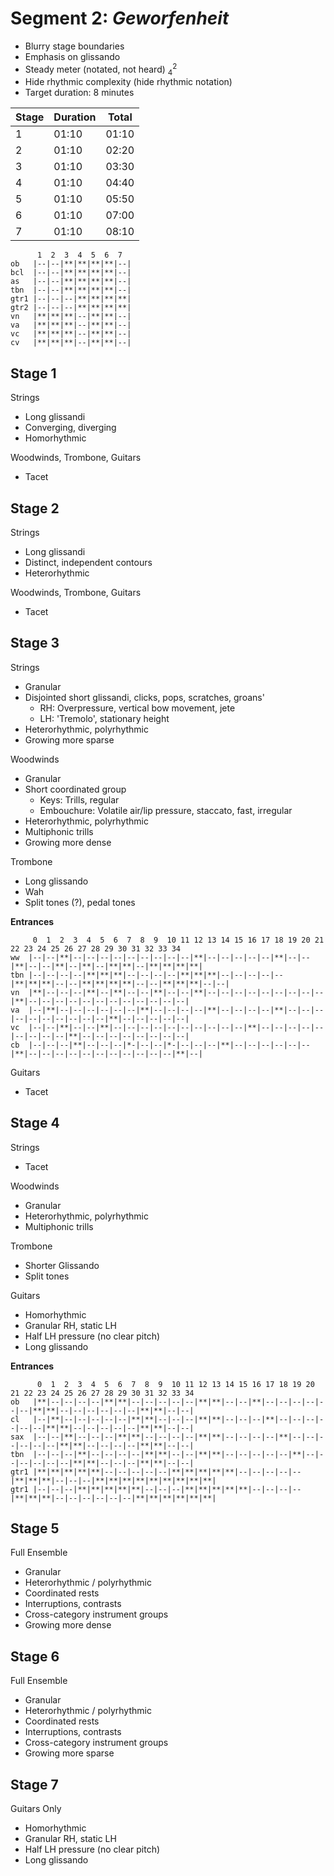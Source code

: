 # Segment 2: *Geworfenheit*
* Blurry stage boundaries
* Emphasis on glissando
* Steady meter (notated, not heard) $^2_4$
* Hide rhythmic complexity (hide rhythmic notation)
* Target duration: 8 minutes

Stage | Duration | Total
------|----------|------
| 1 | 01:10 | 01:10 |
| 2 | 01:10 | 02:20 |
| 3 | 01:10 | 03:30 |
| 4 | 01:10 | 04:40 |
| 5 | 01:10 | 05:50 |
| 6 | 01:10 | 07:00 |
| 7 | 01:10 | 08:10 |

```  
      1  2  3  4  5  6  7  
ob   |--|--|**|**|**|**|--|
bcl  |--|--|**|**|**|**|--|
as   |--|--|**|**|**|**|--|
tbn  |--|--|**|**|**|**|--|
gtr1 |--|--|--|**|**|**|**|
gtr2 |--|--|--|**|**|**|**|
vn   |**|**|**|--|**|**|--|
va   |**|**|**|--|**|**|--|
vc   |**|**|**|--|**|**|--|
cv   |**|**|**|--|**|**|--|
```

## Stage 1
Strings
* Long glissandi
* Converging, diverging
* Homorhythmic

Woodwinds, Trombone, Guitars
* Tacet

## Stage 2
Strings
* Long glissandi
* Distinct, independent contours
* Heterorhythmic

Woodwinds, Trombone, Guitars
* Tacet

## Stage 3
Strings
* Granular
* Disjointed short glissandi, clicks, pops, scratches, groans'
  * RH: Overpressure, vertical bow movement, jete
  * LH: 'Tremolo', stationary height
* Heterorhythmic, polyrhythmic
* Growing more sparse

Woodwinds
* Granular
* Short coordinated group
  * Keys: Trills, regular
  * Embouchure: Volatile air/lip pressure, staccato, fast, irregular
* Heterorhythmic, polyrhythmic
* Multiphonic trills
* Growing more dense


Trombone
* Long glissando
* Wah
* Split tones (?), pedal tones

**Entrances**
```
     0  1  2  3  4  5  6  7  8  9  10 11 12 13 14 15 16 17 18 19 20 21 22 23 24 25 26 27 28 29 30 31 32 33 34
ww  |--|--|**|--|--|--|--|--|--|--|--|--|**|--|--|--|--|--|**|--|--|**|--|--|**|--|**|--|**|**|--|**|**|**|**|
tbn |--|--|--|--|**|**|**|--|--|--|--|**|**|**|--|--|--|--|--|**|**|**|--|--|**|**|**|**|--|--|**|**|**|--|--|
vn  |**|--|--|--|**|--|**|--|--|**|--|--|**|--|--|--|--|--|--|--|--|--|**|--|--|--|--|--|--|--|--|--|--|--|--|
va  |--|**|--|--|--|--|--|--|**|--|--|--|--|**|--|--|--|--|**|--|--|--|--|--|--|--|--|--|--|**|--|--|--|--|--|
vc  |--|--|**|--|--|**|--|--|--|--|--|--|--|--|--|--|**|--|--|--|--|--|--|--|--|--|**|--|--|--|--|--|--|--|--|
cb  |--|--|--|**|--|--|--|*-|--|--|*-|--|--|--|**|--|--|--|--|--|--|**|--|--|--|--|--|--|--|--|--|--|--|**|--|
```

Guitars
* Tacet

## Stage 4
Strings
* Tacet

Woodwinds
* Granular
* Heterorhythmic, polyrhythmic
* Multiphonic trills

Trombone
* Shorter Glissando
* Split tones

Guitars
* Homorhythmic
* Granular RH, static LH
* Half LH pressure (no clear pitch)
* Long glissando

**Entrances**
```
      0  1  2  3  4  5  6  7  8  9  10 11 12 13 14 15 16 17 18 19 20 21 22 23 24 25 26 27 28 29 30 31 32 33 34
ob   |**|--|--|--|--|**|**|--|--|--|--|--|**|**|--|--|**|--|--|--|--|--|--|**|**|--|--|--|--|--|--|**|**|--|--|
cl   |--|**|--|--|--|--|--|**|**|--|--|--|**|**|--|--|--|**|--|--|--|--|--|--|**|**|--|--|--|--|--|**|**|--|--|
sax  |--|--|**|--|--|--|**|**|--|--|--|--|**|**|--|--|--|--|**|--|--|--|--|--|--|**|**|--|--|--|--|**|**|--|--|
tbn  |--|--|--|**|--|--|--|--|**|**|--|--|**|**|--|--|--|--|--|**|--|--|--|--|--|--|**|**|--|--|--|**|**|--|--|
gtr1 |**|**|**|**|**|--|--|--|--|--|**|**|**|**|**|--|--|--|--|--|**|**|**|--|--|--|**|**|**|**|**|**|**|**|**|
gtr1 |--|--|--|**|**|**|**|**|--|--|--|**|**|**|**|**|--|--|--|--|**|**|**|--|--|--|--|--|--|**|**|**|**|**|**|
```

## Stage 5
Full Ensemble
* Granular
* Heterorhythmic / polyrhythmic
* Coordinated rests
* Interruptions, contrasts
* Cross-category instrument groups
* Growing more dense

## Stage 6
Full Ensemble
* Granular
* Heterorhythmic / polyrhythmic
* Coordinated rests
* Interruptions, contrasts
* Cross-category instrument groups
* Growing more sparse

## Stage 7
Guitars Only
* Homorhythmic
* Granular RH, static LH
* Half LH pressure (no clear pitch)
* Long glissando
